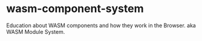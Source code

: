 # wasm-component-system
Education about WASM components and how they work in the Browser. aka WASM Module System. 
